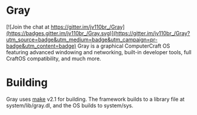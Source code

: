 # Gray

[![Join the chat at https://gitter.im/jv110br_/Gray](https://badges.gitter.im/jv110br_/Gray.svg)](https://gitter.im/jv110br_/Gray?utm_source=badge&utm_medium=badge&utm_campaign=pr-badge&utm_content=badge)
Gray is a graphical ComputerCraft OS featuring advanced windowing and networking, built-in developer tools, full CraftOS compatibility, and much more.

# Building
Gray uses [make](https://github.com/jv110/make) v2.1 for building.
The framework builds to a library file at system/lib/gray.dl, and the OS builds to system/sys.
